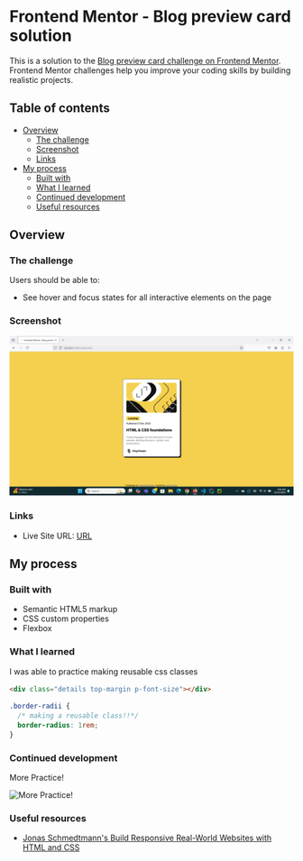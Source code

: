 # Frontend Mentor - Blog preview card solution

This is a solution to the [Blog preview card challenge on Frontend Mentor](https://www.frontendmentor.io/challenges/blog-preview-card-ckPaj01IcS). Frontend Mentor challenges help you improve your coding skills by building realistic projects.

## Table of contents

- [Overview](#overview)
  - [The challenge](#the-challenge)
  - [Screenshot](#screenshot)
  - [Links](#links)
- [My process](#my-process)
  - [Built with](#built-with)
  - [What I learned](#what-i-learned)
  - [Continued development](#continued-development)
  - [Useful resources](#useful-resources)

## Overview

### The challenge

Users should be able to:

- See hover and focus states for all interactive elements on the page

### Screenshot

![](<./Screenshot%20(6675).png>)

### Links

- Live Site URL: [URL](https://jemajr.github.io/blog-preview-card-main/)

## My process

### Built with

- Semantic HTML5 markup
- CSS custom properties
- Flexbox

### What I learned

I was able to practice making reusable css classes

```html
<div class="details top-margin p-font-size"></div>
```

```css
.border-radii {
  /* making a reusable class!!*/
  border-radius: 1rem;
}
```

### Continued development

More Practice!

![More Practice!](https://media.giphy.com/media/v1.Y2lkPTc5MGI3NjExa3gwenltYTI4N2s1ZHZ3dHR1ems5MTdna3E3c3NkdW02eXNzZWloZCZlcD12MV9naWZzX3NlYXJjaCZjdD1n/3oEjI105rmEC22CJFK/giphy.gif)

### Useful resources

- [Jonas Schmedtmann's Build Responsive Real-World Websites with HTML and CSS](https://www.udemy.com/course/design-and-develop-a-killer-website-with-html5-and-css3)

